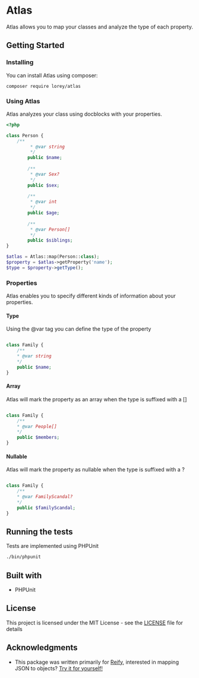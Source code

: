 # Atlas

Atlas allows you to map your classes and analyze the type of each property.

## Getting Started
### Installing
You can install Atlas using composer:

```
composer require lorey/atlas
```

### Using Atlas
Atlas analyzes your class using docblocks with your properties.

```php
<?php

class Person {
	/**
         * @var string
         */
        public $name;
    
        /**
         * @var Sex?
         */
        public $sex;
                
        /**
         * @var int
         */
        public $age;
    
        /**
         * @var Person[]
         */
        public $siblings;
}
```

```php
$atlas = Atlas::map(Person::class);
$property = $atlas->getProperty('name');
$type = $property->getType();
```

### Properties
Atlas enables you to specify different kinds of information about your properties.

#### Type
Using the @var tag you can define the type of the property
```php

class Family {
    /**
    * @var string
    */
    public $name;
}

```

#### Array
Atlas will mark the property as an array when the type is suffixed with a []
```php

class Family {
    /**
    * @var People[]
    */
    public $members;
}

```

#### Nullable
Atlas will mark the property as nullable when the type is suffixed with a ?
```php

class Family {
    /**
    * @var FamilyScandal?
    */
    public $familyScandal;
}

```

## Running the tests
Tests are implemented using PHPUnit

```bash
./bin/phpunit
```

## Built with
- PHPUnit

## License

This project is licensed under the MIT License - see the [LICENSE](LICENSE) file for details

## Acknowledgments

* This package was written primarily for [Reify](https://github.com/cupcoffee/reify), interested in mapping JSON to objects? [Try it for yourself!](https://github.com/cupcoffee/reify)
